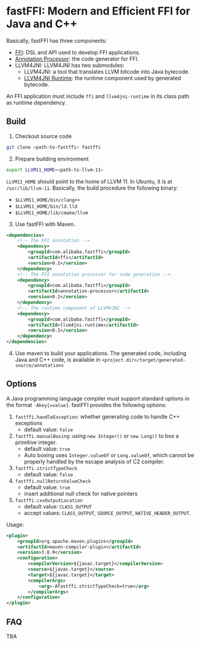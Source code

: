 # fastFFI: Modern and Efficient FFI for Java and C++

Basically, fastFFI has three components:

* [FFI](./ffi): DSL and API used to develop FFI applications.
* [Annotation Processor](./annotation-processor): the code generator for FFI.
* LLVM4JNI: LLVM4JNI has two submodules:
    * LLVM4JNI: a tool that translates LLVM bitcode into Java bytecode.
    * [LLVM4JNI Runtime](./llvm4jni-runtime): the runtime component used by generated bytecode.

An FFI application must include `ffi` and `llvm4jni-runtime` in its class path as runtime dependency.

## Build

1. Checkout source code 

```bash
git clone <path-to-fastffi> fastffi
```

2. Prepare building environment

```bash
export LLVM11_HOME=<path-to-llvm-11>
```

`LLVM11_HOME` should point to the home of LLVM 11. In Ubuntu, it is at `/usr/lib/llvm-11`.
Basically, the build procedure the following binary:

* `$LLVM11_HOME/bin/clang++`
* `$LLVM11_HOME/bin/ld.lld`
* `$LLVM11_HOME/lib/cmake/llvm`


3. Use fastFFI with Maven.

```xml
<dependencies>
    <!-- The FFI annotation -->
    <dependency>
        <groupId>com.alibaba.fastffi</groupId>
        <artifactId>ffi</artifactId>
        <version>0.1</version>
    </dependency>
    <!-- The FFI annotation processor for code generation -->
    <dependency>
        <groupId>com.alibaba.fastffi</groupId>
        <artifactId>annotation-processor</artifactId>
        <version>0.1</version>
    </dependency>
    <!-- The runtime component of LLVM4JNI -->
    <dependency>
        <groupId>com.alibaba.fastffi</groupId>
        <artifactId>llvm4jni-runtime</artifactId>
        <version>0.1</version>
    </dependency>
</dependencies>
```

4. Use maven to build your applications. The generated code, including Java and C++ code, is available in `<project.dir>/target/generated-source/annotations`


## Options

A Java programming language compiler must support standard options in the format `-Akey[=value]`. fastFFI provides the following options:

1. `fastffi.handleException`: whether generating code to handle C++ exceptions
    * default value: `false`
2. `fastffi.manualBoxing`: using `new Integer()` or `new Long()` to box a primitive integer.
    * default value: `true`
    * Auto boxing uses `Integer.valueOf` or `Long.valueOf`, which cannot be properly handled by the escape analysis of C2 compiler.
3. `fastffi.strictTypeCheck`
    * default value: `false`
4. `fastffi.nullReturnValueCheck`
    * default value: `true`
    * insert additional null check for native pointers
5. `fastffi.cxxOutputLocation`
    * default value: `CLASS_OUTPUT`
    * accept values: `CLASS_OUTPUT`, `SOURCE_OUTPUT`, `NATIVE_HEADER_OUTPUT`.

Usage:

```xml
<plugin>
    <groupId>org.apache.maven.plugins</groupId>
    <artifactId>maven-compiler-plugin</artifactId>
    <version>3.8.0</version>
    <configuration>
        <compilerVersion>${javac.target}</compilerVersion>
        <source>${javac.target}</source>
        <target>${javac.target}</target>
        <compilerArgs>
            <arg>-Afastffi.strictTypeCheck=true</arg>
        </compilerArgs>
    </configuration>
</plugin>
```

## FAQ

TBA

